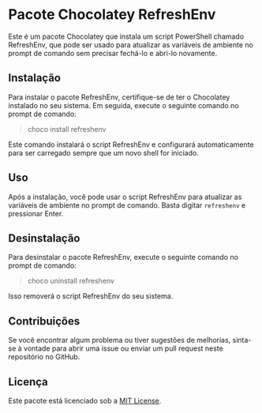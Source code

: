 # Pacote Chocolatey RefreshEnv

Este é um pacote Chocolatey que instala um script PowerShell chamado RefreshEnv, que pode ser usado para atualizar as variáveis de ambiente no prompt de comando sem precisar fechá-lo e abri-lo novamente.

## Instalação

Para instalar o pacote RefreshEnv, certifique-se de ter o Chocolatey instalado no seu sistema. Em seguida, execute o seguinte comando no prompt de comando:

> choco install refreshenv

Este comando instalará o script RefreshEnv e configurará automaticamente para ser carregado sempre que um novo shell for iniciado.

## Uso

Após a instalação, você pode usar o script RefreshEnv para atualizar as variáveis de ambiente no prompt de comando. Basta digitar `refreshenv` e pressionar Enter.

## Desinstalação

Para desinstalar o pacote RefreshEnv, execute o seguinte comando no prompt de comando:

> choco uninstall refreshenv

Isso removerá o script RefreshEnv do seu sistema.

## Contribuições

Se você encontrar algum problema ou tiver sugestões de melhorias, sinta-se à vontade para abrir uma issue ou enviar um pull request neste repositório no GitHub.

## Licença

Este pacote está licenciado sob a [MIT License](LICENSE.md).
